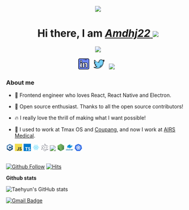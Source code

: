 <div align="center">
<img src="http://clipart-library.com/images/8iAb8ykbT.gif" width="200"> <h1>Hi there, I am <a href="https://hemant.codes"> <em>Amdhj22</em> </a> <img src="https://media.giphy.com/media/hvRJCLFzcasrR4ia7z/giphy.gif" width="25px"></h1>
</div>

<div align='center'>
  <img src="https://pronoun.cyou/x/y?subject=He&object=Him&height=20">
  <p align='center'>
    <a href="https://www.linkedin.com/in/taehyun-hwang-876631201"><img height="30" src="https://raw.githubusercontent.com/8bithemant/8bithemant/master/linkedin.png?raw=true"></a>&nbsp;&nbsp;
    <a href="https://twitter.com/eeht1717"><img height="30" src="https://raw.githubusercontent.com/8bithemant/8bithemant/master/twitter.png?raw=true"></a>&nbsp;&nbsp;
    <a href="mailto:amdhj22@gmail.com.io"><img height="30" src="https://th.bing.com/th/id/OIP.9sT4UWsRfFiy6vPydv3_-QHaHO?pid=ImgDet&rs=1"></a>&nbsp;&nbsp;
  </p>
</div>

### About me

* 🎨 Frontend engineer who loves React, React Native and Electron.

* 🎁 Open source enthusiast. Thanks to all the open source contributors!

* 🔥 I really love the thrill of making what I want possible!

* 🏢 I used to work at Tmax OS and [Coupang](https://www.coupang.jobs/en/teams/cmg-coupang-media-group/), and now I work at [AIRS Medical](https://airs-medical.com/company).

<div>
<code><img height="20" src="https://raw.githubusercontent.com/github/explore/180320cffc25f4ed1bbdfd33d4db3a66eeeeb358/topics/cpp/cpp.png"></code>
<code><img height="20" src="https://raw.githubusercontent.com/github/explore/80688e429a7d4ef2fca1e82350fe8e3517d3494d/topics/javascript/javascript.png"></code>
<code><img height="20" src="https://raw.githubusercontent.com/github/explore/80688e429a7d4ef2fca1e82350fe8e3517d3494d/topics/typescript/typescript.png"></code>
<code><img height="20" src="https://raw.githubusercontent.com/github/explore/80688e429a7d4ef2fca1e82350fe8e3517d3494d/topics/react/react.png"></code>
<code><img height="20" src="https://raw.githubusercontent.com/github/explore/80688e429a7d4ef2fca1e82350fe8e3517d3494d/topics/electron/electron.png"></code>
<code><img height="20" src="https://prisma.gallerycdn.vsassets.io/extensions/prisma/prisma/3.12.0/1649166081033/Microsoft.VisualStudio.Services.Icons.Default"></code>
<code><img height="20" src="https://raw.githubusercontent.com/github/explore/80688e429a7d4ef2fca1e82350fe8e3517d3494d/topics/nodejs/nodejs.png"></code>    
<code><img height="20" src="https://raw.githubusercontent.com/github/explore/80688e429a7d4ef2fca1e82350fe8e3517d3494d/topics/docker/docker.png"></code>
<code><img height="20" src="https://raw.githubusercontent.com/github/explore/01ea2a586e5da744792d0ccfce2f68b861f29301/topics/kubernetes/kubernetes.png"></code>
</div>

<br/>

[![Github Follow](https://img.shields.io/github/followers/Amdhj22?label=Follow%20Me&style=social)](https://github.com/Amdhj22)
[![Hits](https://hits.seeyoufarm.com/api/count/incr/badge.svg?url=https%3A%2F%2Fgithub.com%2FAmdhj22&count_bg=%2322C0D7&title_bg=%232C4CD3&icon=influxdb.svg&icon_color=%2368D1AB&title=HITS&edge_flat=false)](https://hits.seeyoufarm.com)

<strong>Github stats</strong>

![Taehyun's GitHub stats](https://github-readme-stats.vercel.app/api?username=Amdhj22&hide=prs&count_private=true&include_all_commits=true&show_icons=true&theme=swift)

[![Gmail Badge](https://img.shields.io/badge/Gmail-d14836?style=flat-square&logo=Gmail&logoColor=white&link=mailto:eeht1717@gmail.com)](mailto:amdhj22@gmail.com)
